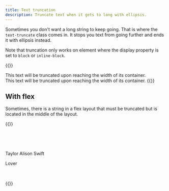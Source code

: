 ```yaml
---
title: Text truncation
description: Truncate text when it gets to long with ellipsis.
---
```


Sometimes you don't want a long string to keep going. That is where the `text-truncate` class comes in. It stops you text from going further and ends it with ellipsis instead.

Note that truncation only works on element where the display property is set to `block` or `inline-block`.

{{<example>}}
<div class="grid grid-3">
  <div class="text-truncate">
    This text will be truncated upon reaching the width of its container.
  </div>
</div>
<span class="d-inline-block text-truncate" style="max-width: 120px;">
  This text will be truncated upon reaching the width of its container.
</span>
{{</example>}}

## With flex
Sometimes, there is a string in a flex layout that must be truncated but is located in the middle of the layout.

{{<example>}}
<div class="d-flex flex-row align-items-center p-2 pe-3 border rounded" style="max-width: 260px;">
  <div class="bg-pink rounded-sm me-2 flex-shrink-0" style="width: 48px; height: 48px;"></div>
  <div class="flex-auto min-w-0">
    <p class="fw-bold d-block text-truncate mw-0 m-0">Taylor Alison Swift</p>
    <p class="text-muted text-small m-0">Lover</p>
  </div>
  <div class="bg-light rounded-pill ms-3 flex-shrink-0 d-flex justify-content-center align-items-center" style="width: 32px; height: 32px;">
    <i class="vi vi-plus"></i>
  </div>
</div>
{{</example>}}
